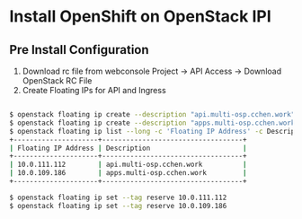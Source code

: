 # Install OpenShift on OpenStack IPI

## Pre Install Configuration

1. Download rc file from webconsole Project -> API Access -> Download OpenStack RC File
2. Create Floating IPs for API and Ingress

~~~bash

$ openstack floating ip create --description "api.multi-osp.cchen.work" provider_net_shared_3
$ openstack floating ip create --description "apps.multi-osp.cchen.work" provider_net_shared_3
$ openstack floating ip list --long -c 'Floating IP Address' -c Description
+---------------------+-----------------------------------+
| Floating IP Address | Description                       |
+---------------------+-----------------------------------+
| 10.0.111.112        | api.multi-osp.cchen.work          |
| 10.0.109.186        | apps.multi-osp.cchen.work         |
+---------------------+-----------------------------------+

$ openstack floating ip set --tag reserve 10.0.111.112
$ openstack floating ip set --tag reserve 10.0.109.186

~~~
